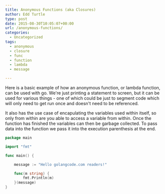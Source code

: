 ```yaml
---
title: Anonymous Functions (aka Closures)
author: Edd Turtle
type: post
date: 2015-08-30T10:05:07+00:00
url: /anonymous-functions/
categories:
  - Uncategorized
tags:
  - anonymous
  - closure
  - func
  - function
  - lambda
  - message

---
```

Here is a basic example of how an anonymous function, or lambda function, can be used with go. We're just printing a statement to screen, but it can be used for various things - one of which could be just to segment code which will only need to get run once and doesn't need to be referenced. 

It also has the use case of encapulating the variables used within itself, so only from within are you able to access a variable from within. Once the function has finished the variables can then be garbage collected. To pass data into the function we pass it into the execution parenthesis at the end.

```go
package main

import "fmt"

func main() {

    message := "Hello golangcode.com readers!"

    func(m string) {
        fmt.Println(m)
    }(message)
}
```